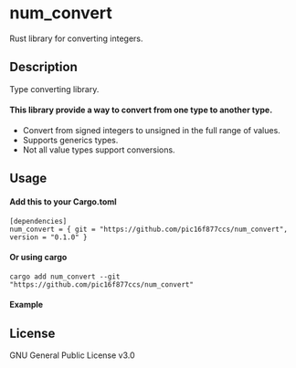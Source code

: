 # num_convert

Rust library for converting integers.

## Description

Type converting library.

#### This library provide a way to convert from one type to another type.

- Convert from signed integers to unsigned in the full range of values.
- Supports generics types.
- Not all value types support conversions.

## Usage

#### Add this to your Cargo.toml
```
[dependencies]
num_convert = { git = "https://github.com/pic16f877ccs/num_convert", version = "0.1.0" }
```
#### Or using cargo
```
cargo add num_convert --git "https://github.com/pic16f877ccs/num_convert"
```
#### Example

## License
GNU General Public License v3.0

